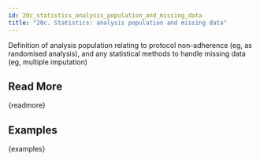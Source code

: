 ```yaml
---
id: 20c_statistics_analysis_population_and_missing_data
title: "20c. Statistics: analysis population and missing data"
---
```

Definition of analysis population relating to protocol non-adherence (eg, as randomised analysis), and any statistical methods to handle missing data (eg, multiple imputation)

## Read More

{readmore}

## Examples

{examples}